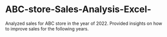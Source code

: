 # ABC-store-Sales-Analysis-Excel-
Analyzed sales for ABC store in the year of 2022. Provided insights on how to improve sales for the following years. 
